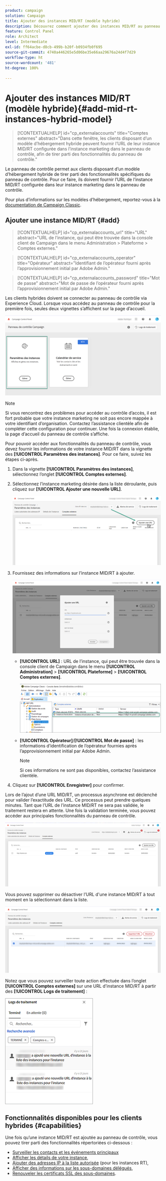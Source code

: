 ```yaml
---
product: campaign
solution: Campaign
title: Ajouter des instances MID/RT (modèle hybride)
description: Découvrez comment ajouter des instances MID/RT au panneau de contrôle avec le modèle d’hébergement hybride.
feature: Control Panel
role: Architect
level: Intermediate
exl-id: ff64acbe-d8cb-499b-b20f-b0934fb0f695
source-git-commit: 4740a446265e5d06be35e66aa29676a24d4f7d29
workflow-type: ht
source-wordcount: '481'
ht-degree: 100%

---
```


# Ajouter des instances MID/RT (modèle hybride){#add-mid-rt-instances-hybrid-model}

>[!CONTEXTUALHELP]
>id="cp_externalaccounts"
>title="Comptes externes"
>abstract="Dans cette fenêtre, les clients disposant d’un modèle d’hébergement hybride peuvent fournir l’URL de leur instance MID/RT configurée dans l’instance marketing dans le panneau de contrôle, afin de tirer parti des fonctionnalités du panneau de contrôle."

Le panneau de contrôle permet aux clients disposant d’un modèle d’hébergement hybride de tirer parti des fonctionnalités spécifiques du panneau de contrôle. Pour ce faire, ils doivent fournir l’URL de l’instance MID/RT configurée dans leur instance marketing dans le panneau de contrôle.

Pour plus d’informations sur les modèles d’hébergement, reportez-vous à la [documentation de Campaign Classic](https://experienceleague.adobe.com/docs/campaign-classic/using/installing-campaign-classic/architecture-and-hosting-models/hosting-models-lp/hosting-models.html?lang=fr).

## Ajouter une instance MID/RT {#add}

>[!CONTEXTUALHELP]
>id="cp_externalaccounts_url"
>title="URL"
>abstract="URL de l’instance, qui peut être trouvée dans la console client de Campaign dans le menu Administration > Plateforme > Comptes externes."

>[!CONTEXTUALHELP]
>id="cp_externalaccounts_operator"
>title="Opérateur"
>abstract="Identifiant de l’opérateur fourni après l’approvisionnement initial par Adobe Admin."

>[!CONTEXTUALHELP]
>id="cp_externalaccounts_password"
>title="Mot de passe"
>abstract="Mot de passe de l’opérateur fourni après l’approvisionnement initial par Adobe Admin."

Les clients hybrides doivent se connecter au panneau de contrôle via Experience Cloud. Lorsque vous accédez au panneau de contrôle pour la première fois, seules deux vignettes s’affichent sur la page d’accueil.

![](assets/hybrid-homepage.png)

>[!NOTE]
>
>Si vous rencontrez des problèmes pour accéder au contrôle d’accès, il est fort probable que votre instance marketing ne soit pas encore mappée à votre identifiant d’organisation. Contactez l’assistance clientèle afin de compléter cette configuration pour continuer. Une fois la connexion établie, la page d’accueil du panneau de contrôle s’affiche.

Pour pouvoir accéder aux fonctionnalités du panneau de contrôle, vous devez fournir les informations de votre instance MID/RT dans la vignette des **[!UICONTROL Paramètres des instances]**. Pour ce faire, suivez les étapes ci-après.

1. Dans la vignette **[!UICONTROL Paramètres des instances]**, sélectionnez l’onglet **[!UICONTROL Comptes externes]**.

1. Sélectionnez l’instance marketing désirée dans la liste déroulante, puis cliquez sur **[!UICONTROL Ajouter une nouvelle URL]**.

   ![](assets/external-account-addbutton.png)

1. Fournissez des informations sur l’instance MID/RT à ajouter.

   ![](assets/external-account-add.png)

   * **[!UICONTROL URL]** : URL de l’instance, qui peut être trouvée dans la console client de Campaign dans le menu **[!UICONTROL Administration]** > **[!UICONTROL Plateforme]** > **[!UICONTROL Comptes externes]**.

      ![](assets/external-account-url.png)

   * **[!UICONTROL Opérateur]**/**[!UICONTROL Mot de passe]** : les informations d’identification de l’opérateur fournies après l’approvisionnement initial par Adobe Admin.

      >[!NOTE]
      >
      >Si ces informations ne sont pas disponibles, contactez l’assistance clientèle.

1. Cliquez sur **[!UICONTROL Enregistrer]** pour confirmer.

Lors de l’ajout d’une URL MID/RT, un processus asynchrone est déclenché pour valider l’exactitude des URL. Ce processus peut prendre quelques minutes. Tant que l’URL de l’instance MID/RT ne sera pas validée, le traitement restera en attente. Une fois la validation terminée, vous pouvez accéder aux principales fonctionnalités du panneau de contrôle.

![](assets/external-account-pending.png)

Vous pouvez supprimer ou désactiver l’URL d&#39;une instance MID/RT à tout moment en la sélectionnant dans la liste.

![](assets/external-account-edit.png)

Notez que vous pouvez surveiller toute action effectuée dans l’onglet **[!UICONTROL Comptes externes]** sur une URL d’instance MID/RT à partir des **[!UICONTROL Logs de traitement]** :

![](assets/external-account-logs.png)

## Fonctionnalités disponibles pour les clients hybrides {#capabilities}

Une fois qu’une instance MID/RT est ajoutée au panneau de contrôle, vous pouvez tirer parti des fonctionnalités répertoriées ci-dessous :

* [Surveiller les contacts et les événements principaux](../../service-events/service-events.md)
* [Afficher les détails de votre instance](../../instances-settings/using/instance-details.md),
* [Ajouter des adresses IP à la liste autorisée](../../instances-settings/using/ip-allow-listing-instance-access.md) (pour les instances RT),
* [Afficher des informations sur les sous-domaines délégués](../../subdomains-certificates/using/monitoring-subdomains.md),
* [Renouveler les certificats SSL des sous-domaines](../../subdomains-certificates/using/renewing-subdomain-certificate.md).
